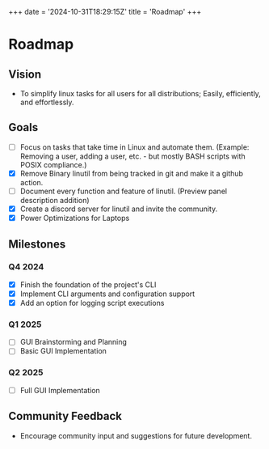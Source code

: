 +++
date = '2024-10-31T18:29:15Z'
title = 'Roadmap'
+++

# Roadmap

## Vision
- To simplify linux tasks for all users for all distributions; Easily, efficiently, and effortlessly.

## Goals
- [ ] Focus on tasks that take time in Linux and automate them. (Example: Removing a user, adding a user, etc. - but mostly BASH scripts with POSIX compliance.)
- [x] Remove Binary linutil from being tracked in git and make it a github action.
- [ ] Document every function and feature of linutil. (Preview panel description addition)
- [x] Create a discord server for linutil and invite the community.
- [x] Power Optimizations for Laptops

## Milestones
### Q4 2024
- [x] Finish the foundation of the project's CLI
- [x] Implement CLI arguments and configuration support
- [x] Add an option for logging script executions

### Q1 2025
- [ ] GUI Brainstorming and Planning
- [ ] Basic GUI Implementation

### Q2 2025
- [ ] Full GUI Implementation

## Community Feedback
- Encourage community input and suggestions for future development.
